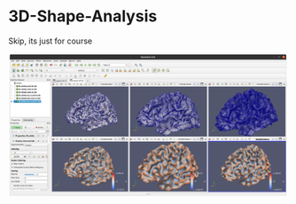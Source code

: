 # 3D-Shape-Analysis
Skip, its just for course


![Model](https://github.com/foodsnow/3D-Shape-Analysis/blob/master/re-tessellation/Screenshot%20from%202023-05-04%2003-52-22.png)
